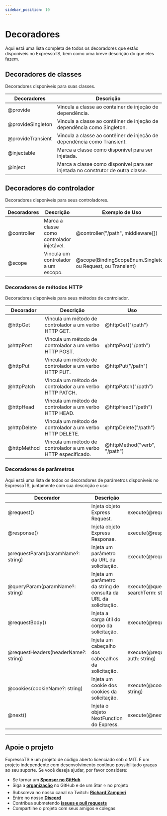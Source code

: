 ```yaml
---
sidebar_position: 10
---
```


# Decoradores

Aqui está uma lista completa de todos os decoradores que estão disponíveis no ExpressoTS, bem como uma breve descrição do que eles fazem.

## Decoradores de classes

Decoradores disponíveis para suas classes.

| Decoradores | Descrição                                                                       |
| ----------- | ------------------------------------------------------------------------------- |
| @provide    | Vincula a classe ao container de injeção de dependência.                        |
| @provideSingleton  | Vincula a classe ao contêiner de injeção de dependência como Singleton.                |
| @provideTransient  | Vincula a classe ao contêiner de injeção de dependência como Transient.                |
| @injectable | Marca a classe como disponível para ser injetada.                               |
| @inject     | Marca a classe como disponível para ser injetada no construtor de outra classe. |

## Decoradores do controlador

Decoradores disponíveis para seus controladores.

| Decoradores   | Descrição                    | Exemplo de Uso
| ----------- | ------------------------------ | ------------------------------------------------------------ |
| @controller | Marca a classe como controlador injetável. | @controller("/path", middleware[])                           |
| @scope      | Vincula um controlador a um escopo. | @scope(BindingScopeEnum.Singleton, ou Request, ou Transient) |

### Decoradores de métodos HTTP

Decoradores disponíveis para seus métodos de controlador.

| Decorador   | Descrição                                                          | Uso                          |
| ----------- | ------------------------------------------------------------------ | ---------------------------- |
| @httpGet    | Vincula um método de controlador a um verbo HTTP GET.              | @httpGet("/path")            |
| @httpPost   | Vincula um método de controlador a um verbo HTTP POST.             | @httpPost("/path")           |
| @httpPut    | Vincula um método de controlador a um verbo HTTP PUT.              | @httpPut("/path")            |
| @httpPatch  | Vincula um método de controlador a um verbo HTTP PATCH.            | @httpPatch("/path")          |
| @httpHead   | Vincula um método de controlador a um verbo HTTP HEAD.             | @httpHead("/path")           |
| @httpDelete | Vincula um método de controlador a um verbo HTTP DELETE.           | @httpDelete("/path")         |
| @httpMethod | Vincula um método de controlador a um verbo HTTP especificado.     | @httpMethod("verb", "/path") |

### Decoradores de parâmetros

Aqui está uma lista de todos os decoradores de parâmetros disponíveis no ExpressoTS, juntamente com sua descrição e uso:

| Decorador	                           | Descrição	                                        | Uso
| ------------------------------------ | ------------------------------------------------------ | -------------------------------------------------------- |
| @request()	                         | Injeta objeto Express Request.	                    | execute(@request() req: Request)
| @response()	                         | Injeta objeto Express Response.	                | execute(@response() res: Response)
| @requestParam(paramName?: string)	   | Injeta um parâmetro da URL da solicitação.	        | execute(@requestParam('id') id: string)
| @queryParam(paramName?: string)	     | Injeta um parâmetro da string de consulta da URL da solicitação. | execute(@queryParam('searchTerm') searchTerm: string)
| @requestBody()	                     | Injeta a carga útil do corpo da solicitação.	                    | execute(@requestBody() body: MyDTO)
| @requestHeaders(headerName?: string) | Injeta um cabeçalho dos cabeçalhos da solicitação.            | execute(@requestHeaders('authorization') auth: string)
| @cookies(cookieName?: string)	       | Injeta um cookie dos cookies da solicitação.   | execute(@cookies('session') session: string)
| @next()	                           | Injeta o objeto NextFunction do Express.	            | execute(@next() next: NextFunction)

---

## Apoie o projeto

ExpressoTS é um projeto de código aberto licenciado sob o MIT. É um projeto independente com desenvolvimento contínuo possibilitado graças ao seu suporte. Se você deseja ajudar, por favor considere:

- Se tornar um **[Sponsor no GitHub](https://github.com/sponsors/expressots)**
- Siga a **[organização](https://github.com/expressots)** no GitHub e de um Star ⭐ no projeto
- Subscreva no nosso canal na Twitch: **[Richard Zampieri](https://www.twitch.tv/richardzampieri)**
- Entre no nosso **[Discord](https://discord.com/invite/PyPJfGK)**
- Contribua submetendo **[issues e pull requests](https://github.com/expressots/expressots/issues/new/choose)**
- Compartilhe o projeto com seus amigos e colegas